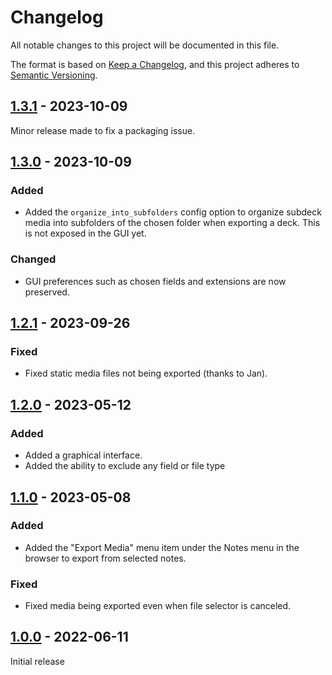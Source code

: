 # Changelog

All notable changes to this project will be documented in this file.

The format is based on [Keep a Changelog](https://keepachangelog.com/en/1.0.0/),
and this project adheres to [Semantic Versioning](https://semver.org/spec/v2.0.0.html).

## [1.3.1] - 2023-10-09

Minor release made to fix a packaging issue.

## [1.3.0] - 2023-10-09

### Added

-   Added the `organize_into_subfolders` config option to organize subdeck media into subfolders of the chosen folder when exporting a deck. This is not exposed in the GUI yet.

### Changed

-   GUI preferences such as chosen fields and extensions are now preserved.

## [1.2.1] - 2023-09-26

### Fixed

-   Fixed static media files not being exported (thanks to Jan).

## [1.2.0] - 2023-05-12

### Added

-   Added a graphical interface.
-   Added the ability to exclude any field or file type

## [1.1.0] - 2023-05-08

### Added

-   Added the "Export Media" menu item under the Notes menu in the browser to export from selected notes.

### Fixed

-   Fixed media being exported even when file selector is canceled.

## [1.0.0] - 2022-06-11

Initial release

[1.3.1]: https://github.com/abdnh/anki-media-exporter/compare/1.3.0...1.3.1
[1.3.0]: https://github.com/abdnh/anki-media-exporter/compare/1.2.1...1.3.0
[1.2.1]: https://github.com/abdnh/anki-media-exporter/compare/1.2.0...1.2.1
[1.2.0]: https://github.com/abdnh/anki-media-exporter/compare/1.1.0...1.2.0
[1.1.0]: https://github.com/abdnh/anki-media-exporter/compare/1.0.0...1.1.0
[1.0.0]: https://github.com/abdnh/anki-media-exporter/commits/1.0.0
